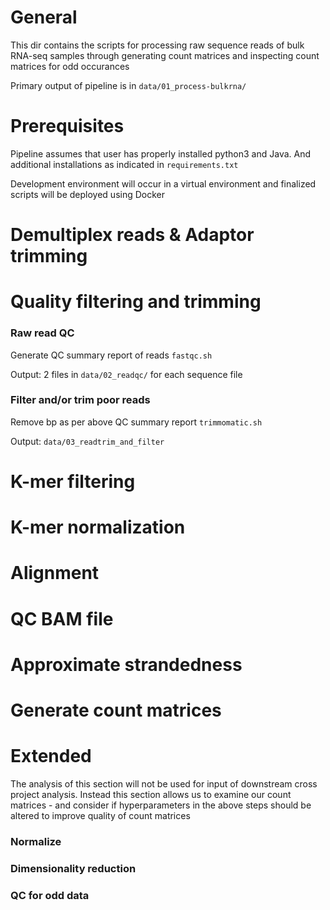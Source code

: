 # General

This dir contains the scripts for processing raw sequence reads of bulk RNA-seq samples through generating count matrices and inspecting count matrices for odd occurances

Primary output of pipeline is in `data/01_process-bulkrna/`

# Prerequisites

Pipeline assumes that user has properly installed python3 and Java. And additional installations as indicated in `requirements.txt`

Development environment will occur in a virtual environment and finalized scripts will be deployed using Docker

# Demultiplex reads & Adaptor trimming

# Quality filtering and trimming

### Raw read QC

Generate QC summary report of reads `fastqc.sh`

Output: 2 files in `data/02_readqc/` for each sequence file

### Filter and/or trim poor reads

Remove bp as per above QC summary report `trimmomatic.sh`

Output: `data/03_readtrim_and_filter`

# K-mer filtering

# K-mer normalization

# Alignment

# QC BAM file

# Approximate strandedness

# Generate count matrices

# Extended

The analysis of this section will not be used for input of downstream cross project analysis. Instead this section allows us to examine our count matrices - and consider if hyperparameters in the above steps should be altered to improve quality of count matrices

### Normalize

### Dimensionality reduction

### QC for odd data
